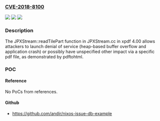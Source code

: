 ### [CVE-2018-8100](https://cve.mitre.org/cgi-bin/cvename.cgi?name=CVE-2018-8100)
![](https://img.shields.io/static/v1?label=Product&message=n%2Fa&color=blue)
![](https://img.shields.io/static/v1?label=Version&message=n%2Fa&color=blue)
![](https://img.shields.io/static/v1?label=Vulnerability&message=n%2Fa&color=brighgreen)

### Description

The JPXStream::readTilePart function in JPXStream.cc in xpdf 4.00 allows attackers to launch denial of service (heap-based buffer overflow and application crash) or possibly have unspecified other impact via a specific pdf file, as demonstrated by pdftohtml.

### POC

#### Reference
No PoCs from references.

#### Github
- https://github.com/andir/nixos-issue-db-example

